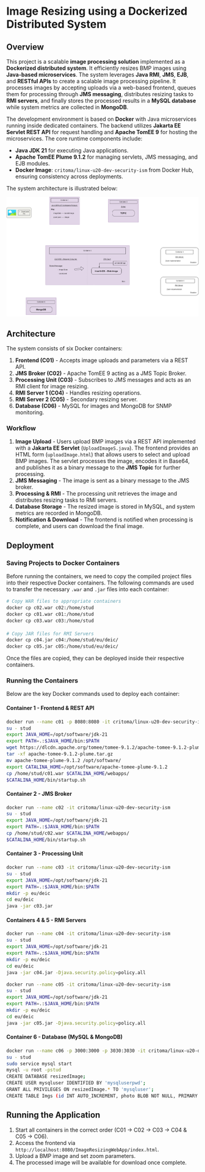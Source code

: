 # Image Resizing using a Dockerized Distributed System

## Overview

This project is a scalable **image processing solution** implemented as a **Dockerized distributed system**. It efficiently resizes BMP images using **Java-based microservices**. The system leverages **Java RMI**, **JMS**, **EJB**, and **RESTful APIs** to create a scalable image processing pipeline. It processes images by accepting uploads via a web-based frontend, queues them for processing through **JMS messaging**, distributes resizing tasks to **RMI servers**, and finally stores the processed results in a **MySQL database** while system metrics are collected in **MongoDB**.

The development environment is based on **Docker** with Java microservices running inside dedicated containers. The backend utilizes **Jakarta EE Servlet REST API** for request handling and **Apache TomEE 9** for hosting the microservices. The core runtime components include:
- **Java JDK 21** for executing Java applications.
- **Apache TomEE Plume 9.1.2** for managing servlets, JMS messaging, and EJB modules.
- **Docker Image**: `critoma/linux-u20-dev-security-ism` from Docker Hub, ensuring consistency across deployments.

The system architecture is illustrated below:

![Architecture Diagram](images/system_architecture.png)

## Architecture
The system consists of six Docker containers:
1. **Frontend (C01)** - Accepts image uploads and parameters via a REST API.
2. **JMS Broker (C02)** - Apache TomEE 9 acting as a JMS Topic Broker.
3. **Processing Unit (C03)** - Subscribes to JMS messages and acts as an RMI client for image resizing.
4. **RMI Server 1 (C04)** - Handles resizing operations.
5. **RMI Server 2 (C05)** - Secondary resizing server.
6. **Database (C06)** - MySQL for images and MongoDB for SNMP monitoring.

### Workflow
1. **Image Upload** - Users upload BMP images via a REST API implemented with a **Jakarta EE Servlet** (`UploadImageS.java`). The frontend provides an HTML form (`uploadImage.html`) that allows users to select and upload BMP images. The servlet processes the image, encodes it in Base64, and publishes it as a binary message to the **JMS Topic** for further processing.
2. **JMS Messaging** - The image is sent as a binary message to the JMS broker.
3. **Processing & RMI** - The processing unit retrieves the image and distributes resizing tasks to RMI servers.
4. **Database Storage** - The resized image is stored in MySQL, and system metrics are recorded in MongoDB.
5. **Notification & Download** - The frontend is notified when processing is complete, and users can download the final image.

## Deployment

### Saving Projects to Docker Containers
Before running the containers, we need to copy the compiled project files into their respective Docker containers. The following commands are used to transfer the necessary `.war` and `.jar` files into each container:

```bash
# Copy WAR files to appropriate containers
docker cp c02.war c02:/home/stud
docker cp c01.war c01:/home/stud
docker cp c03.war c03:/home/stud

# Copy JAR files for RMI Servers
docker cp c04.jar c04:/home/stud/eu/deic/
docker cp c05.jar c05:/home/stud/eu/deic/
```

Once the files are copied, they can be deployed inside their respective containers.

### Running the Containers
Below are the key Docker commands used to deploy each container:

#### **Container 1 - Frontend & REST API**
```bash
docker run --name c01 -p 8080:8080 -it critoma/linux-u20-dev-security-ism
su - stud
export JAVA_HOME=/opt/software/jdk-21
export PATH=.:$JAVA_HOME/bin:$PATH
wget https://dlcdn.apache.org/tomee/tomee-9.1.2/apache-tomee-9.1.2-plume.tar.gz
tar -xf apache-tomee-9.1.2-plume.tar.gz
mv apache-tomee-plume-9.1.2 /opt/software/
export CATALINA_HOME=/opt/software/apache-tomee-plume-9.1.2
cp /home/stud/c01.war $CATALINA_HOME/webapps/
$CATALINA_HOME/bin/startup.sh
```

#### **Container 2 - JMS Broker**
```bash
docker run --name c02 -it critoma/linux-u20-dev-security-ism
su - stud
export JAVA_HOME=/opt/software/jdk-21
export PATH=.:$JAVA_HOME/bin:$PATH
cp /home/stud/c02.war $CATALINA_HOME/webapps/
$CATALINA_HOME/bin/startup.sh
```

#### **Container 3 - Processing Unit**
```bash
docker run --name c03 -it critoma/linux-u20-dev-security-ism
su - stud
export JAVA_HOME=/opt/software/jdk-21
export PATH=.:$JAVA_HOME/bin:$PATH
mkdir -p eu/deic
cd eu/deic
java -jar c03.jar
```

#### **Containers 4 & 5 - RMI Servers**
```bash
docker run --name c04 -it critoma/linux-u20-dev-security-ism
su - stud
export JAVA_HOME=/opt/software/jdk-21
export PATH=.:$JAVA_HOME/bin:$PATH
mkdir -p eu/deic
cd eu/deic
java -jar c04.jar -Djava.security.policy=policy.all
```

```bash
docker run --name c05 -it critoma/linux-u20-dev-security-ism
su - stud
export JAVA_HOME=/opt/software/jdk-21
export PATH=.:$JAVA_HOME/bin:$PATH
mkdir -p eu/deic
cd eu/deic
java -jar c05.jar -Djava.security.policy=policy.all
```

#### **Container 6 - Database (MySQL & MongoDB)**
```bash
docker run --name c06 -p 3000:3000 -p 3030:3030 -it critoma/linux-u20-dev-security-ism
su - stud
sudo service mysql start
mysql -u root -pstud
CREATE DATABASE resizedImage;
CREATE USER mysqluser IDENTIFIED BY 'mysqluserpwd';
GRANT ALL PRIVILEGES ON resizedImage.* TO 'mysqluser';
CREATE TABLE Imgs (id INT AUTO_INCREMENT, photo BLOB NOT NULL, PRIMARY KEY(id));
```

## Running the Application
1. Start all containers in the correct order (C01 → C02 → C03 → C04 & C05 → C06).
2. Access the frontend via `http://localhost:8080/ImageResizingWebApp/index.html`.
3. Upload a BMP image and set zoom parameters.
4. The processed image will be available for download once complete.